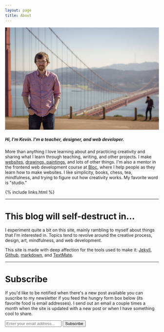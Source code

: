 ```yaml
---
layout: page
title: About
---
```


![Kevin](/img/kevin.jpg)

##### Hi, I'm Kevin. I'm a teacher, designer, and web developer.

More than anything I love learning about and practicing creativity and sharing what I learn through teaching, writing, and other projects. I make [websites](/projects), [drawings, paintings](/sketchbook), and lots of other things. I'm also a mentor in the frontend web development course at [Bloc](http://bloc.io), where I help people as they learn how to make websites. I like simplicity, books, chess, tea, mindfulness, and trying to figure out how creativity works. My favorite word is "studio."

{% include links.html %}

---

# This blog will self-destruct in...

I experiment quite a bit on this site, mainly rambling to myself about things that I'm interested in. Topics tend to revolve around the creative process, design, art, mindfulness, and web development.

This site is made with deep affection for the tools used to make it: [Jekyll](http://jekyllrb.com), [Github](http://github.com), [markdown](http://daringfireball.net/projects/markdown/syntax), and [TextMate](http://macromates.com).

---

# Subscribe

If you'd like to be notified when there's a new post available you can suscribe to my newsletter if you feed the hungry form box below (its favorite food is email addresses). I send out an email a couple times a month when the site is updated with a new post or when I have something cool to share.

<form action="https://tinyletter.com/kmcgillivray" method="post" target="popupwindow" onsubmit="window.open('https://tinyletter.com/kmcgillivray', 'popupwindow', 'scrollbars=yes,width=800,height=600');return true">
<input class="text-box" placeholder="Enter your email address..." type="text" name="email" id="tlemail" />
<input type="hidden" value="1" name="embed"/><input class="button-primary" type="submit" value="Subscribe" /></form>
